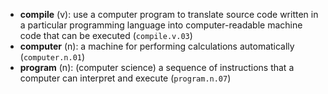 * **compile** (v): use a computer program to translate source code written in a particular programming language into computer-readable machine code that can be executed (`compile.v.03`)
* **computer** (n): a machine for performing calculations automatically (`computer.n.01`)
* **program** (n): (computer science) a sequence of instructions that a computer can interpret and execute (`program.n.07`)

